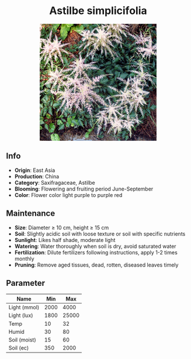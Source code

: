 <h1 align='center'>Astilbe simplicifolia</h1>
<p align="center">
    <img 
        align='center'
        width='320'
        src="../images/astilbe simplicifolia.png" 
        alt='Astilbe simplicifolia' />
</p>

## Info

 - **Origin**: East Asia
 - **Production**: China
 - **Category**: Saxifragaceae, Astilbe
 - **Blooming**: Flowering and fruiting period June-September
 - **Color**: Flower color light purple to purple red

## Maintenance

 - **Size**: Diameter ≥ 10 cm, height ≥ 15 cm
 - **Soil**: Slightly acidic soil with loose texture or soil with specific nutrients
 - **Sunlight**: Likes half shade, moderate light
 - **Watering**: Water thoroughly when soil is dry, avoid saturated water
 - **Fertilization**: Dilute fertilizers following instructions, apply 1-2 times monthly
 - **Pruning**: Remove aged tissues, dead, rotten, diseased leaves timely

## Parameter

| Name         | Min  | Max   |
|--------------|------|-------|
| Light (mmol) | 2000 | 4000  |
| Light (lux)  | 1800 | 25000 |
| Temp         | 10    | 32    |
| Humid        | 30   | 80    |
| Soil (moist) | 15   | 60    |
| Soil (ec)    | 350  | 2000  |